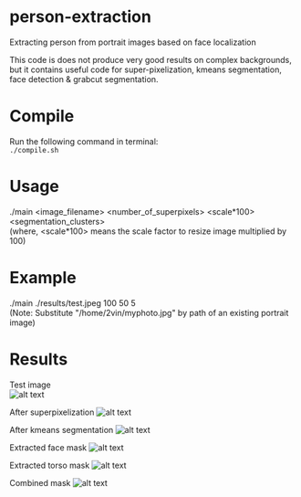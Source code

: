 # person-extraction
Extracting person from portrait images based on face localization    

This code is does not produce very good results on complex backgrounds, but it contains useful code for super-pixelization, kmeans segmentation, face detection & grabcut segmentation.    

# Compile
Run the following command in terminal:    
`./compile.sh`

# Usage
./main <image_filename> <number_of_superpixels> <scale\*100> <segmentation_clusters>       
(where, <scale\*100> means the scale factor to resize image multiplied by 100)    

# Example
./main ./results/test.jpeg 100 50 5     
(Note: Substitute "/home/2vin/myphoto.jpg" by path of an existing portrait image)     

# Results

Test image    
![alt text](https://raw.githubusercontent.com/2vin/person-extraction/master/results/test.jpeg)

After superpixelization 
![alt text](https://raw.githubusercontent.com/2vin/person-extraction/master/results/pixels.jpg)

After kmeans segmentation
![alt text](https://raw.githubusercontent.com/2vin/person-extraction/master/results/segmentation.jpg)

Extracted face mask
![alt text](https://raw.githubusercontent.com/2vin/person-extraction/master/results/facemask.jpg)

Extracted torso mask
![alt text](https://raw.githubusercontent.com/2vin/person-extraction/master/results/bodymask.jpg)

Combined mask 
![alt text](https://raw.githubusercontent.com/2vin/person-extraction/master/results/person.jpg)
